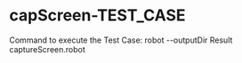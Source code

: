 # capScreen-TEST_CASE

Command to execute the Test Case: robot --outputDir Result captureScreen.robot
